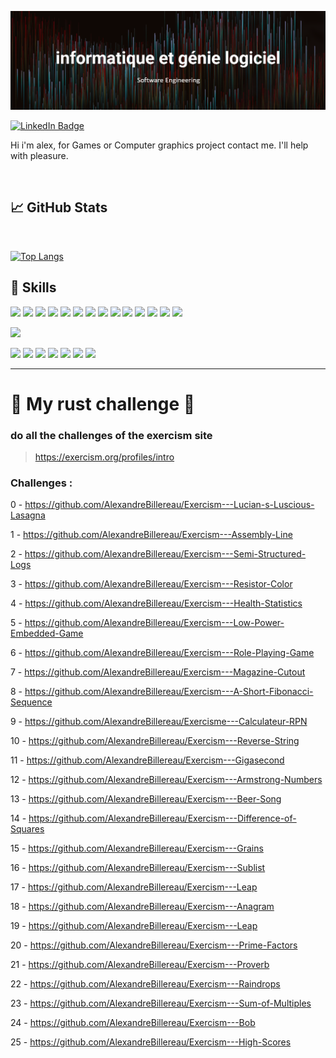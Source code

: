 ![intro](./img/intro.png)

[![LinkedIn Badge](https://img.shields.io/badge/LinkedIn-Profile-informational?style=flat&logo=linkedin&logoColor=white&color=0D76A8)](https://www.linkedin.com/in/alexandre-b-ba103b18a/)

Hi i'm alex, for Games or Computer graphics project contact me. I'll help with pleasure.

<br>

## &#x1f4c8; GitHub Stats

<br>

[![Top Langs](https://github-readme-stats.vercel.app/api/top-langs/?username=AlexandreBillereau&theme=city_lights&card_width=1000&layout=compact)](https://github.com/anuraghazra/github-readme-stats)


## 💼 Skills

![](https://img.shields.io/badge/Code-Rust-green?style=flat&logo=rust&logoColor=white&color=4AB197)
![](https://img.shields.io/badge/Code-Angular-informational?style=flat&logo=angular&logoColor=white&color=4AB197)
![](https://img.shields.io/badge/Code-JavaScript-informational?style=flat&logo=JavaScript&logoColor=white&color=4AB197)
![](https://img.shields.io/badge/Code-TypeScript-informational?style=flat&logo=TypeScript&logoColor=white&color=4AB197)
![](https://img.shields.io/badge/Code-Java-informational?style=flat&logo=Java&logoColor=white&color=4AB197)
![](https://img.shields.io/badge/Code-CSharp-informational?style=flat&logo=c-sharp&logoColor=white&color=4AB197)
![](https://img.shields.io/badge/Code-MongoDB-informational?style=flat&logo=MongoDB&logoColor=white&color=4AB197)
![](https://img.shields.io/badge/Code-MySQL-informational?style=flat&logo=MySQL&logoColor=white&color=4AB197)
![](https://img.shields.io/badge/Code-Python-green?style=flat&logo=python&logoColor=white&color=4AB197)
![](https://img.shields.io/badge/Code-C-green?style=flat&logo=c&logoColor=white&color=4AB197)
![](https://img.shields.io/badge/Code-Flutter-green?style=flat&logo=flutter&logoColor=white&color=4AB197)
![](https://img.shields.io/badge/Code-NodeJs-green?style=flat&logo=node.js&logoColor=white&color=4AB197)
![](https://img.shields.io/badge/Code-NestJs-green?style=flat&logo=NestJs&logoColor=white&color=4AB197)
![](https://img.shields.io/badge/Code-Linux-green?style=flat&logo=linux&logoColor=white&color=4AB197)




![](https://img.shields.io/badge/Style-CSS-informational?style=flat&logo=css3&logoColor=white&color=4AB197)

![](https://img.shields.io/badge/Soft-Blender-green?style=flat&logo=blender&logoColor=white&color=4AB197)
![](https://img.shields.io/badge/Soft-Godot-green?style=flat&logo=Godot-Engine&logoColor=white&color=4AB197)
![](https://img.shields.io/badge/Soft-Jira-green?style=flat&logo=jira&logoColor=white&color=4AB197)
![](https://img.shields.io/badge/Soft-Figma-green?style=flat&logo=figma&logoColor=white&color=4AB197)
![](https://img.shields.io/badge/Soft-Git-green?style=flat&logo=git&logoColor=white&color=4AB197)
![](https://img.shields.io/badge/Soft-Postman-green?style=flat&logo=postman&logoColor=white&color=4AB197)
![](https://img.shields.io/badge/Soft-Cargo-green?style=flat&logo=cargo&logoColor=white&color=4AB197)

---

# :crab: My rust challenge :crab:

### do all the challenges of the exercism site
> https://exercism.org/profiles/intro

### Challenges : 

0   - https://github.com/AlexandreBillereau/Exercism---Lucian-s-Luscious-Lasagna

1   - https://github.com/AlexandreBillereau/Exercism---Assembly-Line

2   - https://github.com/AlexandreBillereau/Exercism---Semi-Structured-Logs

3   - https://github.com/AlexandreBillereau/Exercism---Resistor-Color

4   - https://github.com/AlexandreBillereau/Exercism---Health-Statistics

5   - https://github.com/AlexandreBillereau/Exercism---Low-Power-Embedded-Game

6   - https://github.com/AlexandreBillereau/Exercism---Role-Playing-Game

7   - https://github.com/AlexandreBillereau/Exercism---Magazine-Cutout

8   - https://github.com/AlexandreBillereau/Exercism---A-Short-Fibonacci-Sequence

9   - https://github.com/AlexandreBillereau/Exercisme---Calculateur-RPN

10  - https://github.com/AlexandreBillereau/Exercism---Reverse-String

11  - https://github.com/AlexandreBillereau/Exercism---Gigasecond

12  - https://github.com/AlexandreBillereau/Exercism---Armstrong-Numbers

13  - https://github.com/AlexandreBillereau/Exercism---Beer-Song

14  - https://github.com/AlexandreBillereau/Exercism---Difference-of-Squares

15  - https://github.com/AlexandreBillereau/Exercism---Grains

16 - https://github.com/AlexandreBillereau/Exercism---Sublist

17 - https://github.com/AlexandreBillereau/Exercism---Leap

18 - https://github.com/AlexandreBillereau/Exercism---Anagram

19 - https://github.com/AlexandreBillereau/Exercism---Leap

20 - https://github.com/AlexandreBillereau/Exercism---Prime-Factors

21 - https://github.com/AlexandreBillereau/Exercism---Proverb

22 - https://github.com/AlexandreBillereau/Exercism---Raindrops

23 - https://github.com/AlexandreBillereau/Exercism---Sum-of-Multiples

24 - https://github.com/AlexandreBillereau/Exercism---Bob

25 - https://github.com/AlexandreBillereau/Exercism---High-Scores

<!--
**AlexandreBillereau/AlexandreBillereau** is a ✨ _special_ ✨ repository because its `README.md` (this file) appears on your GitHub profile.

Here are some ideas to get you started:

- 🔭 I’m currently working on ...
- 🌱 I’m currently learning ...
- 👯 I’m looking to collaborate on ...
- 🤔 I’m looking for help with ...
- 💬 Ask me about ...
- 📫 How to reach me: ...
- 😄 Pronouns: ...
- ⚡ Fun fact: ...
-->

